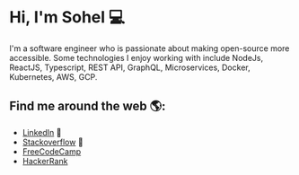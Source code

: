 # Hi, I'm Sohel 💻

I'm a software engineer who is passionate about making open-source more accessible. Some technologies I enjoy working with include NodeJs, ReactJS, Typescript, REST API, GraphQL, Microservices, Docker, Kubernetes, AWS, GCP.

## Find me around the web 🌎:
- <a href="https://www.linkedin.com/in/iamsohel/" target="_blank">LinkedIn</a> 💼
- <a href="https://stackoverflow.com/users/4423249/iamsohel" target="_blank"> Stackoverflow</a> 🏓
- <a href="https://www.freecodecamp.org/iamsohel" target="_blank"> FreeCodeCamp</a> 
- <a href="https://www.hackerrank.com/sohelcuetcse11?hr_r=1" target="_blank"> HackerRank</a>
